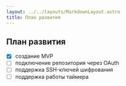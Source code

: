 ```yaml
---
layout: ../../layouts/MarkdownLayout.astro
title: План развития
---
```





## План развития

- [x] создание MVP
- [ ] подключение репозитория через OAuth
- [ ] поддержка SSH-ключей шифрования
- [ ] поддержка работы таймера
